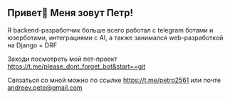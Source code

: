 ## Привет👋 Меня зовут Петр!

Я backend-разработчик больше всего работал с telegram ботами и юзерботами, интеграциями с AI, а также занимался web-разработкой на Django + DRF

Заходи посмотреть мой пет-проект https://t.me/please_dont_forget_bot&start==git

Связаться со мной можно по ссылке https://t.me/petro2561 или почте andreev.pete@gmail.com
<!--
**Petro2561/Petro2561** is a ✨ _special_ ✨ repository because its `README.md` (this file) appears on your GitHub profile.

Here are some ideas to get you started:

- 🔭 I’m currently working on ...
- 🌱 I’m currently learning ...
- 👯 I’m looking to collaborate on ...
- 🤔 I’m looking for help with ...
- 💬 Ask me about ...
- 📫 How to reach me: ...
- 😄 Pronouns: ...
- ⚡ Fun fact: ...
-->
